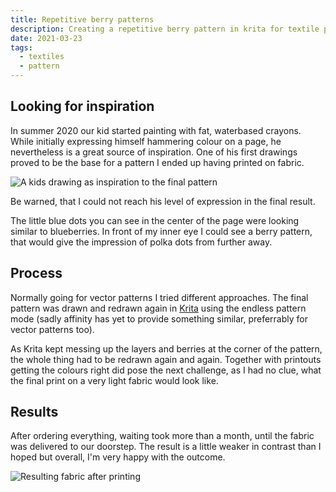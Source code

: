 ```yaml
---
title: Repetitive berry patterns
description: Creating a repetitive berry pattern in krita for textile printing on a light batist for a summer scarf
date: 2021-03-23
tags:
  - textiles
  - pattern
---
```


## Looking for inspiration

In summer 2020 our kid started painting with fat, waterbased crayons. While initially expressing himself hammering colour on a page, he nevertheless is a great source of inspiration. One of his first drawings proved to be the base for a pattern I ended up having printed on fabric. 

![A kids drawing as inspiration to the final pattern](/images/posts/Merry_Inspiration1000.jpg "A kids drawing as inspiration to the final pattern")

Be warned, that I could not reach his level of expression in the final result. 

The little blue dots you can see in the center of the page were looking similar to blueberries. In front of my inner eye I could see a berry pattern, that would give the impression of polka dots from further away. 

## Process

Normally going for vector patterns I tried different approaches. The final pattern was drawn and redrawn again in [Krita](www.krita.org) using the endless pattern mode (sadly affinity has yet to provide something similar, preferrably for vector patterns too). 

As Krita kept messing up the layers and berries at the corner of the pattern, the whole thing had to be redrawn again and again. Together with printouts getting the colours right did pose the next challenge, as I had no clue, what the final print on a very light fabric would look like. 

## Results

After ordering everything, waiting took more than a month, until the fabric was delivered to our doorstep. The result is a little weaker in contrast than I hoped but overall, I'm very happy with the outcome. 

![Resulting fabric after printing](/images/posts/Merry_Berry1000.jpg "Resulting fabric after printing")


